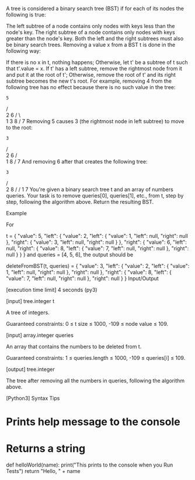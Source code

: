 A tree is considered a binary search tree (BST) if for each of its nodes the following is true:

The left subtree of a node contains only nodes with keys less than the node's key.
The right subtree of a node contains only nodes with keys greater than the node's key.
Both the left and the right subtrees must also be binary search trees.
Removing a value x from a BST t is done in the following way:

If there is no x in t, nothing happens;
Otherwise, let t' be a subtree of t such that t'.value = x.
If t' has a left subtree, remove the rightmost node from it and put it at the root of t';
Otherwise, remove the root of t' and its right subtree becomes the new t's root.
For example, removing 4 from the following tree has no effect because there is no such value in the tree:

    5
   / \
  2   6
 / \   \
1   3   8
       /
      7
Removing 5 causes 3 (the rightmost node in left subtree) to move to the root:

    3
   / \
  2   6
 /     \
1       8
       /
      7
And removing 6 after that creates the following tree:

    3
   / \
  2   8
 /   /
1   7
You're given a binary search tree t and an array of numbers queries. Your task is to remove queries[0], queries[1], etc., from t, step by step, following the algorithm above. Return the resulting BST.

Example

For

t = {
    "value": 5,
    "left": {
        "value": 2,
        "left": {
            "value": 1,
            "left": null,
            "right": null
        },
        "right": {
            "value": 3,
            "left": null,
            "right": null
        }
    },
    "right": {
        "value": 6,
        "left": null,
        "right": {
            "value": 8,
            "left": {
                "value": 7,
                "left": null,
                "right": null
            },
            "right": null
        }
    }
}
and queries = [4, 5, 6], the output should be

deleteFromBST(t, queries) = {
    "value": 3,
    "left": {
        "value": 2,
        "left": {
            "value": 1,
            "left": null,
            "right": null
        },
        "right": null
    },
    "right": {
        "value": 8,
        "left": {
            "value": 7,
            "left": null,
            "right": null
        },
        "right": null
    }
}
Input/Output

[execution time limit] 4 seconds (py3)

[input] tree.integer t

A tree of integers.

Guaranteed constraints:
0 ≤ t size ≤ 1000,
-109 ≤ node value ≤ 109.

[input] array.integer queries

An array that contains the numbers to be deleted from t.

Guaranteed constraints:
1 ≤ queries.length ≤ 1000,
-109 ≤ queries[i] ≤ 109.

[output] tree.integer

The tree after removing all the numbers in queries, following the algorithm above.

[Python3] Syntax Tips

# Prints help message to the console
# Returns a string
def helloWorld(name):
    print("This prints to the console when you Run Tests")
    return "Hello, " + name
